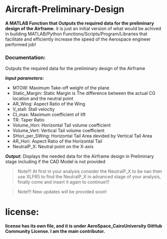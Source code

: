 # Aircraft-Preliminary-Design
**A MATLAB Function that Outputs the required data for the preliminary design of the Airframe.**
it is just an initial version of what would be achived in building MATLAB/Python Functions/Scripts/Program/Libraries 
that facilitate and efficiently increase the speed of the Aerospace engineer performed job!


### Documentation:
Outputs the required data for the preliminary design of the Airframe

 ***Input parameters:***
+ MTOW: Maximum Take-off weight of the plane
+ Static_Margin: Static Margin is The difference between the actual CG location and the neutral point
+ AR_Wing: Aspect Ratio of the Wing
+ V_stall: Stall velocity
+ Cl_max: Maximum coefficient of lift
+ TR: Taper Ratio
+ Volume_Hori: Horizontal Tail volume coefficient
+ Volume_Vert: Vertical Tail volume coefficient
+ SHori_per_SWing: Horizontal Tail Area devided by Vertical Tail Area
+ AR_Hori: Aspect Ratio of the Horizontal Tail
+ NeutralP_X: Neutral point on the X-axis 

***Output:*** Displays the needed data for the Airframe design in Preliminary stage including if the CAD Model is not provided

> Note!!! At first in your analysis consider the NeutralP_X to be nan then use XLFR5 to find the NeutralP_X in advanced stage of your analysis,
finally come and insert it again to continue!!!

> Note!!! New updates will be provided soon!


# license:
**license has its own file, and it is under AeroSpace_CairoUniversity GitHub Community License. I am the main contributor.**
